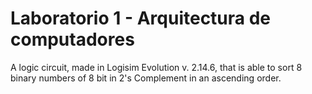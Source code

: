 # Laboratorio 1 - Arquitectura de computadores
A logic circuit, made in Logisim Evolution v. 2.14.6, that is able to sort 8 binary numbers of 8 bit in 2's Complement in an ascending order.
